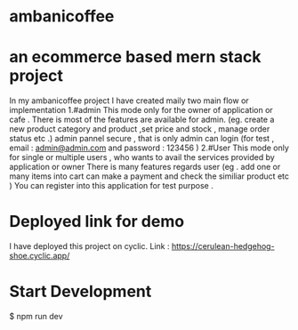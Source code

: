 # ambanicoffee
# an ecommerce based mern stack project
In my ambanicoffee project I have created maily two main flow or implementation
1.#admin 
        This mode only for the owner of application or cafe . There is most of the features are available for admin.
        (eg. create a new product category and product ,set price and stock , manage order status etc .)
        admin pannel secure , that is only admin can login (for test , email : admin@admin.com  and password : 123456 )
2.#User
      This mode only for single or multiple users , who wants to avail the services provided by application or owner 
      There is many features regards user (eg . add one or many items into cart can make a payment and check the similiar product etc )
      You can register into this application for test purpose .
# Deployed link for demo
I have deployed this project on cyclic.
Link : https://cerulean-hedgehog-shoe.cyclic.app/

# Start Development
 $ npm run dev
